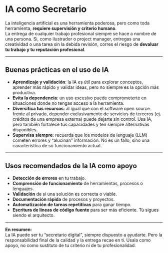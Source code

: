 # IA como Secretario

La inteligencia artificial es una herramienta poderosa, pero como toda herramienta, **requiere supervisión y criterio humano**.  
La entrega de cualquier trabajo profesional siempre se hace a nombre de una persona. Si, como ilustrador o project manager, entregas una creatividad o una tarea sin la debida revisión, corres el riesgo de **devaluar tu trabajo y tu reputación profesional**.

---

## Buenas prácticas en el uso de IA

- **Aprendizaje y validación**: la IA es útil para explorar conceptos, aprender más rápido y validar ideas, pero no siempre es la opción más productiva.
- **Evita la dependencia**: un uso excesivo puede comprometerte en situaciones donde no tengas acceso a la herramienta.
- **Diversifica tus recursos**: al igual que con el software open source frente al privado, depender exclusivamente de servicios de terceros (ej. créditos de una empresa externa) puede dejarte sin control. Usa IA, pero también fortalece tus capacidades y ten siempre alternativas disponibles.
- **Supervisa siempre**: recuerda que los modelos de lenguaje (LLM) cometen errores y “alucinan” información. No es un fallo, sino una característica de su funcionamiento actual.

---

## Usos recomendados de la IA como apoyo

- **Detección de errores** en tu trabajo.
- **Comprensión de funcionamiento** de herramientas, procesos o lenguajes.
- **Validación** de si una solución es correcta o viable.
- **Documentación rápida** de procesos y proyectos.
- **Automatización de tareas repetitivas** para ganar tiempo.
- **Escritura de líneas de código fuente** para ser más eficiente. Tú sigues siendo el arquitecto.

---

**En resumen:**  
La IA puede ser tu “secretario digital”, siempre dispuesto a ayudarte. Pero la responsabilidad final de la calidad y la entrega recae en ti. Úsala como apoyo, no como sustituto de tu criterio ni de tu profesionalidad.
